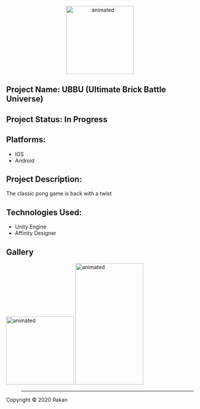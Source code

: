 

<p align="center">
  <img src="https://user-images.githubusercontent.com/57303814/101999743-ea613e80-3c94-11eb-9199-26dbbc143420.png" width = "182" alt="animated" />
</p>

## Project Name:  UBBU (Ultimate Brick Battle Universe)

## Project Status:  In Progress

## Platforms: 
-  IOS
-  Android

## Project Description: 
 The classic pong game is back with a twist

## Technologies Used:
- Unity Engine
- Affinity Designer


## Gallery
<img src="https://user-images.githubusercontent.com/57303814/101999736-da495f00-3c94-11eb-8915-92ea7d0beea8.png" width = "182" alt="animated" /> <img src="https://user-images.githubusercontent.com/57303814/101999773-4035e680-3c95-11eb-9f2a-71559fa999db.gif" width = "182" height = "325" alt="animated" />



> ----------------------------------------------


Copyright © 2020 Rakan
